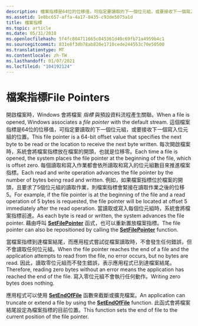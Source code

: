 ```yaml
---
description: 檔案指標是64位的位移值，可指定要讀取的下一個位元組，或要接收下一個寫入位元組的位置。
ms.assetid: 1e8bc657-affa-4a17-8435-c93de5075a1d
title: 檔案指標
ms.topic: article
ms.date: 05/31/2018
ms.openlocfilehash: 5f4fc804711665c045361d40c69fb71a4959b4c1
ms.sourcegitcommit: 831e8f3db78ab820e1710cede244553c70e50500
ms.translationtype: MT
ms.contentlocale: zh-TW
ms.lasthandoff: 01/07/2021
ms.locfileid: "104192124"
---
```

# <a name="file-pointers"></a><span data-ttu-id="2fcf3-103">檔案指標</span><span class="sxs-lookup"><span data-stu-id="2fcf3-103">File Pointers</span></span>

<span data-ttu-id="2fcf3-104">開啟檔案時，Windows 會將檔案 *指標* 與預設資料流程產生關聯。</span><span class="sxs-lookup"><span data-stu-id="2fcf3-104">When a file is opened, Windows associates a *file pointer* with the default stream.</span></span> <span data-ttu-id="2fcf3-105">這個檔案指標是64位的位移值，可指定要讀取的下一個位元組，或要接收下一個寫入位元組的位置。</span><span class="sxs-lookup"><span data-stu-id="2fcf3-105">This file pointer is a 64-bit offset value that specifies the next byte to be read or the location to receive the next byte written.</span></span> <span data-ttu-id="2fcf3-106">每次開啟檔案時，系統會將檔案指標放在檔案的開頭，也就是位移零。</span><span class="sxs-lookup"><span data-stu-id="2fcf3-106">Each time a file is opened, the system places the file pointer at the beginning of the file, which is offset zero.</span></span> <span data-ttu-id="2fcf3-107">每個讀取和寫入作業都會依所讀取和寫入的位元組數目來推進檔案指標。</span><span class="sxs-lookup"><span data-stu-id="2fcf3-107">Each read and write operation advances the file pointer by the number of bytes being read and written.</span></span> <span data-ttu-id="2fcf3-108">例如，如果檔案指標位於檔案的開頭，且要求了5個位元組的讀取作業，則檔案指標會緊接在讀取作業之後的位移5。</span><span class="sxs-lookup"><span data-stu-id="2fcf3-108">For example, if the file pointer is at the beginning of the file and a read operation of 5 bytes is requested, the file pointer will be located at offset 5 immediately after the read operation.</span></span> <span data-ttu-id="2fcf3-109">當讀取或寫入每個位元組時，系統會將檔案指標前進。</span><span class="sxs-lookup"><span data-stu-id="2fcf3-109">As each byte is read or written, the system advances the file pointer.</span></span> <span data-ttu-id="2fcf3-110">藉由呼叫 [**SetFilePointer**](/windows/desktop/api/FileAPI/nf-fileapi-setfilepointer) 函式，也可以重新置放檔案指標。</span><span class="sxs-lookup"><span data-stu-id="2fcf3-110">The file pointer can also be repositioned by calling the [**SetFilePointer**](/windows/desktop/api/FileAPI/nf-fileapi-setfilepointer) function.</span></span>

<span data-ttu-id="2fcf3-111">當檔案指標到達檔案結尾，而應用程式嘗試從檔案讀取時，不會發生任何錯誤，但不會讀取任何位元組。</span><span class="sxs-lookup"><span data-stu-id="2fcf3-111">When the file pointer reaches the end of a file and the application attempts to read from the file, no error occurs, but no bytes are read.</span></span> <span data-ttu-id="2fcf3-112">因此，讀取零位元組而不發生錯誤，表示應用程式已到達檔案結尾。</span><span class="sxs-lookup"><span data-stu-id="2fcf3-112">Therefore, reading zero bytes without an error means the application has reached the end of the file.</span></span> <span data-ttu-id="2fcf3-113">寫入零位元組不會執行任何動作。</span><span class="sxs-lookup"><span data-stu-id="2fcf3-113">Writing zero bytes does nothing.</span></span>

<span data-ttu-id="2fcf3-114">應用程式可以使用 [**SetEndOfFile**](/windows/desktop/api/FileAPI/nf-fileapi-setendoffile) 函數來截斷或擴充檔案。</span><span class="sxs-lookup"><span data-stu-id="2fcf3-114">An application can truncate or extend a file by using the [**SetEndOfFile**](/windows/desktop/api/FileAPI/nf-fileapi-setendoffile) function.</span></span> <span data-ttu-id="2fcf3-115">此函式會將檔案結尾設定為檔案指標的目前位置。</span><span class="sxs-lookup"><span data-stu-id="2fcf3-115">This function sets the end of file to the current position of the file pointer.</span></span>

 

 



